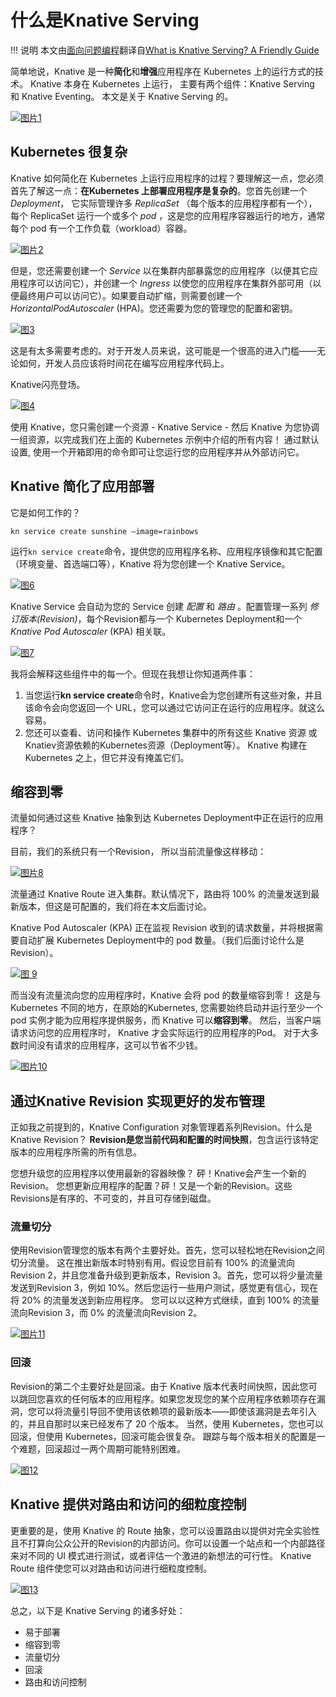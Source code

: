 # 什么是Knative Serving

!!! 说明
  本文由[面向问题编程](https://www.heapoverflow.cn/)翻译自[What is Knative Serving? A Friendly Guide](https://dev.to/wiggitywhitney/9-waa-w-what-is-knative-serving-a-friendly-guide-28f6)

简单地说，Knative 是一种**简化**和**增强**应用程序在 Kubernetes 上的运行方式的技术。 Knative 本身在 Kubernetes 上运行，
主要有两个组件：Knative Serving 和 Knative Eventing。 本文是关于 Knative Serving 的。

[![图片1](https://res.cloudinary.com/practicaldev/image/fetch/s--T0ER7_jd--/c_limit%2Cf_auto%2Cfl_progressive%2Cq_auto%2Cw_880/https://dev-to-uploads.s3.amazonaws.com/uploads/articles/2egl13zn35nybn4jonz9.png)](https://res.cloudinary.com/practicaldev/image/fetch/s--T0ER7_jd--/c_limit%2Cf_auto%2Cfl_progressive%2Cq_auto%2Cw_880/https://dev-to-uploads.s3.amazonaws.com/uploads/articles/2egl13zn35nybn4jonz9.png)

## [](#vanilla-kubernetes-is-complicated) Kubernetes 很复杂

Knative 如何简化在 Kubernetes 上运行应用程序的过程？要理解这一点，您必须首先了解这一点：**在Kubernetes 上部署应用程序是复杂的**。您首先创建一个 _Deployment_，
它实际管理许多 _ReplicaSet_ （每个版本的应用程序都有一个），每个 ReplicaSet 运行一个或多个 _pod_ ，这是您的应用程序容器运行的地方，通常每个 pod 有一个工作负载（workload）容器。

[![图片2](https://res.cloudinary.com/practicaldev/image/fetch/s--1DSsaste--/c_limit%2Cf_auto%2Cfl_progressive%2Cq_auto%2Cw_880/https://dev-to-uploads.s3.amazonaws.com/uploads/articles/i4f04m2rczb2xy7qwr4o.png)](https://res.cloudinary.com/practicaldev/image/fetch/s--1DSsaste--/c_limit%2Cf_auto%2Cfl_progressive%2Cq_auto%2Cw_880/https://dev-to-uploads.s3.amazonaws.com/uploads/articles/i4f04m2rczb2xy7qwr4o.png)

但是，您还需要创建一个 _Service_ 以在集群内部暴露您的应用程序（以便其它应用程序可以访问它），并创建一个 _Ingress_ 以使您的应用程序在集群外部可用（以便最终用户可以访问它）。如果要自动扩缩，则需要创建一个 _HorizontalPodAutoscaler_ (HPA)。您还需要为您的管理您的配置和密钥。

[![图3](https://res.cloudinary.com/practicaldev/image/fetch/s--4KVHACeU--/c_limit%2Cf_auto%2Cfl_progressive%2Cq_auto%2Cw_880/https://dev-to-uploads.s3.amazonaws.com/uploads/articles/zou81yts471jhw4nv0s3.png)](https://res.cloudinary.com/practicaldev/image/fetch/s--4KVHACeU--/c_limit%2Cf_auto%2Cfl_progressive%2Cq_auto%2Cw_880/https://dev-to-uploads.s3.amazonaws.com/uploads/articles/zou81yts471jhw4nv0s3.png)

这是有太多需要考虑的。对于开发人员来说，这可能是一个很高的进入门槛——无论如何，开发人员应该将时间花在编写应用程序代码上。

Knative闪亮登场。

[![图4](https://res.cloudinary.com/practicaldev/image/fetch/s--Wg7KUyzz--/c_limit%2Cf_auto%2Cfl_progressive%2Cq_auto%2Cw_880/https://dev-to-uploads.s3.amazonaws.com/uploads/articles/d3alcm3sl4zakgc7l4b2.png)](https://res.cloudinary.com/practicaldev/image/fetch/s--Wg7KUyzz--/c_limit%2Cf_auto%2Cfl_progressive%2Cq_auto%2Cw_880/https://dev-to-uploads.s3.amazonaws.com/uploads/articles/d3alcm3sl4zakgc7l4b2.png)

使用 Knative，您只需创建一个资源 \- Knative Service \- 然后 Knative 为您协调一组资源，以完成我们在上面的 Kubernetes 示例中介绍的所有内容！
通过默认设置, 使用一个开箱即用的命令即可让您运行您的应用程序并从外部访问它。

## [](#knative-simplifies-application-deployment)Knative 简化了应用部署

它是如何工作的？

`kn service create sunshine –image=rainbows`

运行`kn service create`命令，提供您的应用程序名称、应用程序镜像和其它配置（环境变量、首选端口等），Knative 将为您创建一个 Knative Service。

[![图6](https://res.cloudinary.com/practicaldev/image/fetch/s--VVsHjJ_Q--/c_limit%2Cf_auto%2Cfl_progressive%2Cq_auto%2Cw_880/https://dev-to-uploads.s3.amazonaws.com/uploads/articles/10fzzzr7smbdmh5620c6.png)](https://res.cloudinary.com/practicaldev/image/fetch/s--VVsHjJ_Q--/c_limit%2Cf_auto%2Cfl_progressive%2Cq_auto%2Cw_880/https://dev-to-uploads.s3.amazonaws.com/uploads/articles/10fzzzr7smbdmh5620c6.png)

Knative Service 会自动为您的 Service 创建 _配置_ 和 _路由_ 。配置管理一系列 _修订版本(Revision)_，每个Revision都与一个 Kubernetes Deployment和一个 _Knative Pod Autoscaler_ (KPA) 相关联。

[![图7](https://res.cloudinary.com/practicaldev/image/fetch/s--Z-M7NpjV--/c_limit%2Cf_auto%2Cfl_progressive%2Cq_auto%2Cw_880/https://dev-to-uploads.s3.amazonaws.com/uploads/articles/9fsnnin7b2o0rxmu3pia.png)](https://res.cloudinary.com/practicaldev/image/fetch/s--Z-M7NpjV--/c_limit%2Cf_auto%2Cfl_progressive%2Cq_auto%2Cw_880/https://dev-to-uploads.s3.amazonaws.com/uploads/articles/9fsnnin7b2o0rxmu3pia.png)

我将会解释这些组件中的每一个。但现在我想让你知道两件事：

1.  当您运行**kn service create**命令时，Knative会为您创建所有这些对象，并且该命令会向您返回一个 URL，您可以通过它访问正在运行的应用程序。就这么容易。
2.  您还可以查看、访问和操作 Kubernetes 集群中的所有这些 Knative 资源 或 Knatiev资源依赖的Kubernetes资源（Deployment等）。 Knative 构建在 Kubernetes 之上，但它并没有掩盖它们。

## [](#knative-scales-to-zero) 缩容到零

流量如何通过这些 Knative 抽象到达 Kubernetes Deployment中正在运行的应用程序？

目前，我们的系统只有一个Revision， 所以当前流量像这样移动：

[![图片8](https://res.cloudinary.com/practicaldev/image/fetch/s--kLUJ0ENy--/c_limit%2Cf_auto%2Cfl_progressive%2Cq_auto%2Cw_880/https://dev-to-uploads.s3.amazonaws.com/uploads/articles/hxmhpvzdiyj2e6azdai1.png)](https://res.cloudinary.com/practicaldev/image/fetch/s--kLUJ0ENy--/c_limit%2Cf_auto%2Cfl_progressive%2Cq_auto%2Cw_880/https://dev-to-uploads.s3.amazonaws.com/uploads/articles/hxmhpvzdiyj2e6azdai1.png)

流量通过 Knative Route 进入集群。默认情况下，路由将 100\% 的流量发送到最新版本，但这是可配置的，我们将在本文后面讨论。

Knative Pod Autoscaler \(KPA\) 正在监视 Revision 收到的请求数量，并将根据需要自动扩展 Kubernetes Deployment中的 pod 数量。（我们后面讨论什么是Revision）。

[![图 9](https://res.cloudinary.com/practicaldev/image/fetch/s--27O_M-m---/c_limit%2Cf_auto%2Cfl_progressive%2Cq_auto%2Cw_880/https://dev-to-uploads.s3.amazonaws.com/uploads/articles/snlucjcje503yxc3mu8i.png)](https://res.cloudinary.com/practicaldev/image/fetch/s--27O_M-m---/c_limit%2Cf_auto%2Cfl_progressive%2Cq_auto%2Cw_880/https://dev-to-uploads.s3.amazonaws.com/uploads/articles/snlucjcje503yxc3mu8i.png)

而当没有流量流向您的应用程序时，Knative 会将 pod 的数量缩容到零！ 这是与 Kubernetes 不同的地方，在原始的Kubernetes, 您需要始终启动并运行至少一个 pod 实例才能为应用程序提供服务，而 Knative 可以**缩容到零**。
然后，当客户端请求访问您的应用程序时， Knative 才会实际运行的应用程序的Pod。 对于大多数时间没有请求的应用程序，这可以节省不少钱。

[![图片10](https://res.cloudinary.com/practicaldev/image/fetch/s--UwibvKxI--/c_limit%2Cf_auto%2Cfl_progressive%2Cq_auto%2Cw_880/https://dev-to-uploads.s3.amazonaws.com/uploads/articles/2ic2qww6qwhyl27fg97u.png)](https://res.cloudinary.com/practicaldev/image/fetch/s--UwibvKxI--/c_limit%2Cf_auto%2Cfl_progressive%2Cq_auto%2Cw_880/https://dev-to-uploads.s3.amazonaws.com/uploads/articles/2ic2qww6qwhyl27fg97u.png)

## [](#tidier-release-management-with-knative-revisions) 通过Knative Revision 实现更好的发布管理

正如我之前提到的，Knative Configuration 对象管理着系列Revision。什么是 Knative Revision？
**Revision是您当前代码和配置的时间快照**，包含运行该特定版本的应用程序所需的所有信息。

您想升级您的应用程序以使用最新的容器映像？ 砰！Knative会产生一个新的Revision。
您想更新应用程序的配置？砰！又是一个新的Revision。这些Revisions是有序的、不可变的，并且可存储到磁盘。

### [](#traffic-splitting) 流量切分

使用Revision管理您的版本有两个主要好处。首先，您可以轻松地在Revision之间切分流量。
这在推出新版本时特别有用。假设您目前有 100\% 的流量流向Revision 2，并且您准备升级到更新版本，Revision 3。首先，您可以将少量流量发送到Revision 3，例如 10\%。然后您运行一些用户测试，感觉更有信心，现在将 20\% 的流量发送到新应用程序。
您可以以这种方式继续，直到 100\% 的流量流向Revision 3，而 0\% 的流量流向Revision 2。

[![图片11](https://res.cloudinary.com/practicaldev/image/fetch/s--Y-Eqsk_T--/c_limit%2Cf_auto%2Cfl_progressive%2Cq_auto%2Cw_880/https://dev-to-uploads.s3.amazonaws.com/uploads/articles/hjwn3cv55ka7csojkp11.png)](https://res.cloudinary.com/practicaldev/image/fetch/s--Y-Eqsk_T--/c_limit%2Cf_auto%2Cfl_progressive%2Cq_auto%2Cw_880/https://dev-to-uploads.s3.amazonaws.com/uploads/articles/hjwn3cv55ka7csojkp11.png)

### [](#rollbacks) 回滚

Revision的第二个主要好处是回滚。由于 Knative 版本代表时间快照，因此您可以跳回您喜欢的任何版本的应用程序。如果您发现您的某个应用程序依赖项存在漏洞，您可以将流量引导回不使用该依赖项的最新版本——即使该漏洞是去年引入的，并且自那时以来已经发布了 20 个版本。
当然，使用 Kubernetes，您也可以回滚，但使用 Kubernetes，回滚可能会很复杂。 跟踪与每个版本相关的配置是一个难题，回滚超过一两个周期可能特别困难。

[![图12](https://res.cloudinary.com/practicaldev/image/fetch/s--YkiQfatR--/c_limit%2Cf_auto%2Cfl_progressive%2Cq_auto%2Cw_880/https://dev-to-uploads.s3.amazonaws.com/uploads/articles/yodh8ncrnc0vvja42r3p.png)](https://res.cloudinary.com/practicaldev/image/fetch/s--YkiQfatR--/c_limit%2Cf_auto%2Cfl_progressive%2Cq_auto%2Cw_880/https://dev-to-uploads.s3.amazonaws.com/uploads/articles/yodh8ncrnc0vvja42r3p.png)

## [](#knative-gives-finegrained-control-over-routes-and-access)Knative 提供对路由和访问的细粒度控制

更重要的是，使用 Knative 的 Route 抽象，您可以设置路由以提供对完全实验性且不打算向公众公开的Revision的内部访问。你可以设置一个站点和一个内部路径来对不同的 UI 模式进行测试，或者评估一个激进的新想法的可行性。
Knative Route 组件使您可以对路由和访问进行细粒度控制。

[![图13](https://res.cloudinary.com/practicaldev/image/fetch/s--ZQlldsU1--/c_limit%2Cf_auto%2Cfl_progressive%2Cq_auto%2Cw_880/https://dev-to-uploads.s3.amazonaws.com/uploads/articles/i1n4rxq769vqgjk47n5v.png)](https://res.cloudinary.com/practicaldev/image/fetch/s--ZQlldsU1--/c_limit%2Cf_auto%2Cfl_progressive%2Cq_auto%2Cw_880/https://dev-to-uploads.s3.amazonaws.com/uploads/articles/i1n4rxq769vqgjk47n5v.png)

总之，以下是 Knative Serving 的诸多好处：

* 易于部署
* 缩容到零
* 流量切分
* 回滚
* 路由和访问控制
